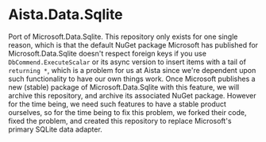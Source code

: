 
# Aista.Data.Sqlite

Port of Microsoft.Data.Sqlite. This repository only exists for one single reason, which is that the default NuGet package Microsoft
has published for Microsoft.Data.Sqlite doesn't respect foreign keys if you use `DbCommend.ExecuteScalar` or its async version
to insert items with a tail of ` returning *`, which is a problem for us at Aista since we're dependent upon such functionality
to have our own things work. Once Microsoft publishes a new (stable) package of Microsoft.Data.Sqlite with this feature, we will
archive this repository, and archive its associated NuGet package. However for the time being, we need such features to have
a stable product ourselves, so for the time being to fix this problem, we forked their code, fixed the problem, and created this
repository to replace Microsoft's primary SQLite data adapter.

